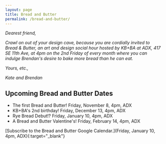 ```yaml
---
layout: page
title: Bread and Butter
permalink: /bread-and-butter/
---
```


*Dearest friend,*

*Crawl on out of your design cave, because you are cordially invited to Bread & Butter, an art and design social hour hosted by KB+BA at ADX, 417 SE 11th Ave, at 4pm on the 2nd Friday of every month where you can indulge Brendan's desire to bake more bread than he can eat.*

*Yours, etc.,*

*Kate and Brendan*

## Upcoming Bread and Butter Dates

- The first Bread and Butter! Friday, November 8, 4pm, ADX
- KB+BA's 2nd birthday! Friday, December 13, 4pm, ADX
- Rye Bread Debut!? Friday, January 10, 4pm, ADX
- A Bread and Butter Valentine's! Friday, February 14, 4pm, ADX

[Subscribe to the Bread and Butter Google Calendar.](Friday, January 10, 4pm, ADX){:target="_blank"}